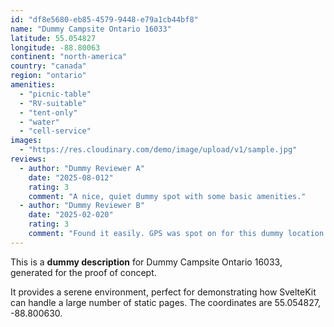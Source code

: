 ```yaml
---
id: "df8e5680-eb85-4579-9448-e79a1cb44bf8"
name: "Dummy Campsite Ontario 16033"
latitude: 55.054827
longitude: -88.80063
continent: "north-america"
country: "canada"
region: "ontario"
amenities:
  - "picnic-table"
  - "RV-suitable"
  - "tent-only"
  - "water"
  - "cell-service"
images:
  - "https://res.cloudinary.com/demo/image/upload/v1/sample.jpg"
reviews:
  - author: "Dummy Reviewer A"
    date: "2025-08-012"
    rating: 3
    comment: "A nice, quiet dummy spot with some basic amenities."
  - author: "Dummy Reviewer B"
    date: "2025-02-020"
    rating: 3
    comment: "Found it easily. GPS was spot on for this dummy location."
---
```


This is a **dummy description** for Dummy Campsite Ontario 16033, generated for the proof of concept.

It provides a serene environment, perfect for demonstrating how SvelteKit can handle a large number of static pages. The coordinates are 55.054827, -88.800630.
